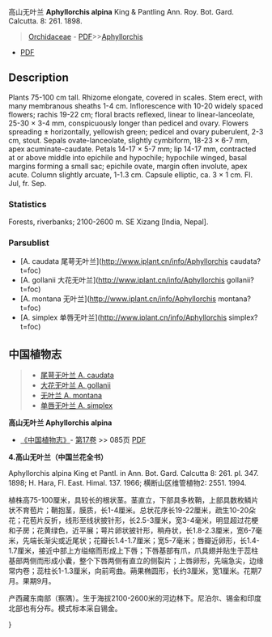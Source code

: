 高山无叶兰 **Aphyllorchis alpina** King & Pantling Ann. Roy. Bot. Gard. Calcutta. 8: 261. 1898.

> [Orchidaceae](http://www.iplant.cn/info/Orchidaceae?t=foc) - [PDF](http://www.iplant.cn/foc/pdf/Orchidaceae.pdf)>>[Aphyllorchis](http://www.iplant.cn/info/Aphyllorchis?t=foc)
 - [PDF](http://www.iplant.cn/foc/pdf/Aphyllorchis.pdf)

## Description

Plants 75-100 cm tall. Rhizome elongate, covered in scales. Stem erect, with many membranous sheaths 1-4 cm. Inflorescence with 10-20 widely spaced flowers; rachis 19-22 cm; floral bracts reflexed, linear to linear-lanceolate, 25-30 × 3-4 mm, conspicuously longer than pedicel and ovary. Flowers spreading ± horizontally, yellowish green; pedicel and ovary puberulent, 2-3 cm, stout. Sepals ovate-lanceolate, slightly cymbiform, 18-23 × 6-7 mm, apex acuminate-caudate. Petals 14-17 × 5-7 mm; lip 14-17 mm, contracted at or above middle into epichile and hypochile; hypochile winged, basal margins forming a small sac; epichile ovate, margin often involute, apex acute. Column slightly arcuate, 1-1.3 cm. Capsule elliptic, ca. 3 × 1 cm. Fl. Jul, fr. Sep.

### Statistics
Forests, riverbanks; 2100-2600 m. SE Xizang [India, Nepal].

### Parsublist

* [A.  caudata  尾萼无叶兰](http://www.iplant.cn/info/Aphyllorchis caudata?t=foc)
* [A.  gollanii  大花无叶兰](http://www.iplant.cn/info/Aphyllorchis gollanii?t=foc)
* [A.  montana  无叶兰](http://www.iplant.cn/info/Aphyllorchis montana?t=foc)
* [A.  simplex  单唇无叶兰](http://www.iplant.cn/info/Aphyllorchis simplex?t=foc)

## 中国植物志

> * [尾萼无叶兰  A.  caudata](Aphyllorchis-caudata-尾萼无叶兰.md)
> * [大花无叶兰  A.  gollanii](Aphyllorchis-gollanii-大花无叶兰.md)
> * [无叶兰  A.  montana](Aphyllorchis-montana-无叶兰.md)
> * [单唇无叶兰  A.  simplex](Aphyllorchis-simplex-单唇无叶兰.md)

**高山无叶兰 Aphyllorchis alpina**

* [《中国植物志》](http://www.iplant.cn/frps)- [第17卷](http://www.iplant.cn/frps/vol/17) >> 085页 [PDF](http://www.iplant.cn/frps/pdf/17/085.pdf)

**4.高山无叶兰（中国兰花全书）**

Aphyllorchis alpina King et Pantl. in Ann. Bot. Gard. Calcutta 8: 261. pl. 347. 1898; H. Hara, Fl. East. Himal. 137. 1966; 横断山区维管植物2: 2551. 1994.

植株高75-100厘米，具较长的根状茎。茎直立，下部具多枚鞘，上部具数枚鳞片状不育苞片；鞘抱茎，膜质，长1-4厘米。总状花序长19-22厘米，疏生10-20朵花；花苞片反折，线形至线状披针形，长2.5-3厘米，宽3-4毫米，明显超过花梗和子房；花黄绿色，近平展；萼片卵状披针形，稍舟状，长1.8-2.3厘米，宽6-7毫米，先端长渐尖或近尾状；花瓣长1.4-1.7厘米；宽5-7毫米；唇瓣近卵形，长1.4-1.7厘米，接近中部上方缢缩而形成上下唇；下唇基部有爪，爪具翅并贴生于蕊柱基部两侧而形成小囊，整个下唇两侧有直立的侧裂片；上唇卵形，先端急尖，边缘常内卷；蕊柱长1-1.3厘米，向前弯曲。蒴果椭圆形，长约3厘米，宽1厘米。花期7月。果期9月。

产西藏东南部（察隅）。生于海拔2100-2600米的河边林下。尼泊尔、锡金和印度北部也有分布。模式标本采自锡金。

}